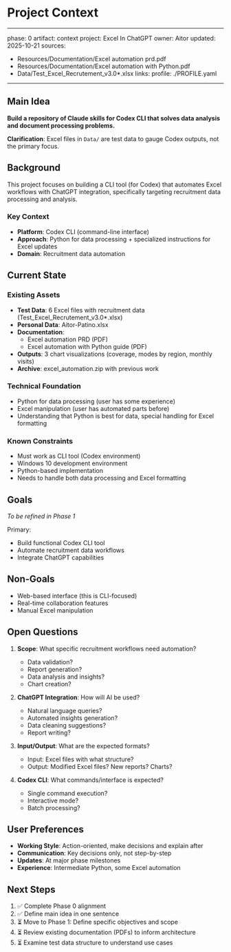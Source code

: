 # Project Context

---
phase: 0
artifact: context
project: Excel In ChatGPT
owner: Aitor
updated: 2025-10-21
sources:
  - Resources/Documentation/Excel automation prd.pdf
  - Resources/Documentation/Excel automation with Python.pdf
  - Data/Test_Excel_Recrutement_v3.0*.xlsx
links:
  profile: ./PROFILE.yaml
---

## Main Idea

**Build a repository of Claude skills for Codex CLI that solves data analysis and document processing problems.**

**Clarification**: Excel files in `Data/` are test data to gauge Codex outputs, not the primary focus.

## Background

This project focuses on building a CLI tool (for Codex) that automates Excel workflows with ChatGPT integration, specifically targeting recruitment data processing and analysis.

### Key Context
- **Platform**: Codex CLI (command-line interface)
- **Approach**: Python for data processing + specialized instructions for Excel updates
- **Domain**: Recruitment data automation

## Current State

### Existing Assets
- **Test Data**: 6 Excel files with recruitment data (Test_Excel_Recrutement_v3.0*.xlsx)
- **Personal Data**: Aitor-Patino.xlsx
- **Documentation**: 
  - Excel automation PRD (PDF)
  - Excel automation with Python guide (PDF)
- **Outputs**: 3 chart visualizations (coverage, modes by region, monthly visits)
- **Archive**: excel_automation.zip with previous work

### Technical Foundation
- Python for data processing (user has some experience)
- Excel manipulation (user has automated parts before)
- Understanding that Python is best for data, special handling for Excel formatting

### Known Constraints
- Must work as CLI tool (Codex environment)
- Windows 10 development environment
- Python-based implementation
- Needs to handle both data processing and Excel formatting

## Goals

_To be refined in Phase 1_

Primary:
- Build functional Codex CLI tool
- Automate recruitment data workflows
- Integrate ChatGPT capabilities

## Non-Goals

- Web-based interface (this is CLI-focused)
- Real-time collaboration features
- Manual Excel manipulation

## Open Questions

1. **Scope**: What specific recruitment workflows need automation?
   - Data validation?
   - Report generation?
   - Data analysis and insights?
   - Chart creation?

2. **ChatGPT Integration**: How will AI be used?
   - Natural language queries?
   - Automated insights generation?
   - Data cleaning suggestions?
   - Report writing?

3. **Input/Output**: What are the expected formats?
   - Input: Excel files with what structure?
   - Output: Modified Excel files? New reports? Charts?

4. **Codex CLI**: What commands/interface is expected?
   - Single command execution?
   - Interactive mode?
   - Batch processing?

## User Preferences

- **Working Style**: Action-oriented, make decisions and explain after
- **Communication**: Key decisions only, not step-by-step
- **Updates**: At major phase milestones
- **Experience**: Intermediate Python, some Excel automation

## Next Steps

1. ✅ Complete Phase 0 alignment
2. ✅ Define main idea in one sentence
3. ⏳ Move to Phase 1: Define specific objectives and scope
4. ⏳ Review existing documentation (PDFs) to inform architecture
5. ⏳ Examine test data structure to understand use cases

